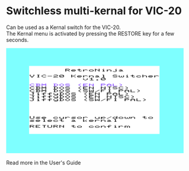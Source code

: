 # Switchless multi-kernal for VIC-20

Can be used as a Kernal switch for the VIC-20.  
The Kernal menu is activated by pressing the RESTORE key for a few seconds.

<img src="images\kernalmenu1.0.png" alt="VIC-20 Kernal menu" height="284"/><br/>

Read more in the User's Guide
